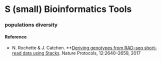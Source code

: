 #  S (small) Bioinformatics Tools

### populations diversity 

#### Reference

- N. Rochette & J. Catchen. **[Deriving genotypes from RAD-seq short-read data using Stacks](https://www.nature.com/articles/nprot.2017.123). Nature Protocols, 12:2640–2659, 2017
